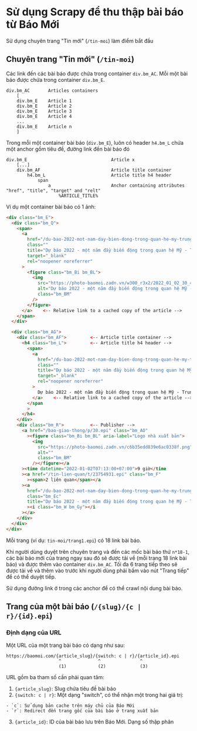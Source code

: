 # Sử dụng Scrapy để thu thập bài báo từ Báo Mới

Sử dụng chuyên trang "Tin mới" (`/tin-moi`) làm điểm bắt đầu

## Chuyên trang "Tin mới" (`/tin-moi`)

Các link đến các bài báo được chứa trong container `div.bm_AC`.
Mỗi một bài báo được chứa trong container `div.bm_E`. 
```
div.bm_AC       Articles containers
    [
    div.bm_E    Article 1
    div.bm_E    Article 2
    div.bm_E    Article 3
    div.bm_E    Article 4
    ...
    div.bm_E    Article n
    ]
```

Trong mỗi một container bài báo (`div.bm_E`), luôn có header `h4.bm_L` 
chứa một anchor gồm tiêu đề, đường link đến bài báo đó
```
div.bm_E                                Article x
    [...]
    div.bm_AF                           Article title container
        h4.bm_L                         Article title h4 header
            span
                a                       Anchor containing attributes "href", "title", "target" and "relt"
                    %ARTICLE_TITLE%
```

Ví dụ một container bài báo có 1 ảnh:
```html
<div class="bm_E">
  <div class="bm_Q">
    <span>
      <a
        href="/du-bao-2022-mot-nam-day-bien-dong-trong-quan-he-my-trung/c/41385755.epi"
        class=""
        title="Dự báo 2022 - một năm đầy biến động trong quan hệ Mỹ - Trung"
        target="_blank"
        rel="noopener noreferrer"
      >
        <figure class="bm_Bi bm_BL">
          <img
            src="https://photo-baomoi.zadn.vn/w300_r3x2/2022_01_02_30_41385755/72585bf9f2bb1be542aa.jpg"
            alt="Dự báo 2022 - một năm đầy biến động trong quan hệ Mỹ - Trung"
            class="bm_BM"
          />
        </figure>
      </a>    <-- Relative link to a cached copy of the article -->
    </span>
  </div>

  <div class="bm_AG">
    <div class="bm_AF">         <-- Article title container -->
      <h4 class="bm_L">         <-- Article title h4 header -->
        <span>
          <a
            href="/du-bao-2022-mot-nam-day-bien-dong-trong-quan-he-my-trung/c/41385755.epi"
            class=""
            title="Dự báo 2022 - một năm đầy biến động trong quan hệ Mỹ - Trung"
            target="_blank"
            rel="noopener noreferrer"
          >
            Dự báo 2022 - một năm đầy biến động trong quan hệ Mỹ - Trung
          </a>    <-- Relative link to a cached copy of the article -->
        </span
        >
      </h4>
    </div>
    <div class="bm_R">          <-- Publisher -->
      <a href="/bao-giao-thong/p/30.epi" class="bm_AO"
        ><figure class="bm_Bi bm_BL" aria-label="Logo nhà xuất bản">
          <img
            src="https://photo-baomoi.zadn.vn/c6b35edd839e6ac0338f.png"
            alt=""
            class="bm_BM"
          /></figure></a
      ><time datetime="2022-01-02T07:13:00+07:00">9 giờ</time
      ><a href="/tin-lien-quan/t/23754931.epi" class="bm_F"
        ><span>2 liên quan</span></a
      ><a
        href="/du-bao-2022-mot-nam-day-bien-dong-trong-quan-he-my-trung/c/41385755.epi"
        class="bm_Ec"
        title="Dự báo 2022 - một năm đầy biến động trong quan hệ Mỹ - Trung"
        ><i class="bm_W bm_Gy"></i
      ></a>
    </div>
  </div>
</div>

```

Mỗi trang (ví dụ: `tin-moi/trang1.epi`) có 18 link bài báo.

Khi người dùng duyệt trên chuyên trang và đến các mốc bài báo thứ `n*18-1`, các bài báo mới của trang ngay sau đó
sẽ được tải về (mỗi trang 18 link bài báo) và được thêm vào container `div.bm_AC`. Tối đa 6 trang tiếp theo sẽ
được tải về và thêm vào trước khi người dùng phải bấm vào nút "Trang tiếp" để có thể duyệt tiếp.

Sử dụng đường link ở trong các anchor để có thể crawl nội dung bài báo.

## Trang của một bài báo (`/{slug}/{c | r}/{id}.epi`)

### Định dạng của URL
Một URL của một trang bài báo có dạng như sau:
```
https://baomoi.com/{article_slug}/{switch: c | r}/{article_id}.epi
                    ^              ^               ^
                    (1)            (2)             (3)
```

URL gồm ba tham số cần phải quan tâm:

  1. `{article_slug}`: Slug chứa tiêu đề bài báo
  2. `{switch: c | r}`: Một dạng "switch", có thể nhận một trong hai giá trị:

    - `c`: Sử dụng bản cache trên máy chủ của Báo Mới
    - `r`: Redirect đến trang gốc của bài báo ở trang xuất bản
  3. `{article_id}`: ID của bài báo lưu trên Báo Mới. Dạng số thập phân

